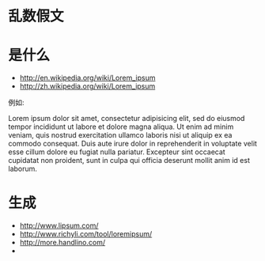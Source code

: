 #  乱数假文

# 是什么

* http://en.wikipedia.org/wiki/Lorem_ipsum
* http://zh.wikipedia.org/wiki/Lorem_ipsum

例如:

Lorem ipsum dolor sit amet, consectetur adipisicing elit, sed do eiusmod tempor incididunt ut labore et dolore magna aliqua. Ut enim ad minim veniam, quis nostrud exercitation ullamco laboris nisi ut aliquip ex ea commodo consequat. Duis aute irure dolor in reprehenderit in voluptate velit esse cillum dolore eu fugiat nulla pariatur. Excepteur sint occaecat cupidatat non proident, sunt in culpa qui officia deserunt mollit anim id est laborum.


# 生成

* http://www.lipsum.com/
* http://www.richyli.com/tool/loremipsum/
* http://more.handlino.com/
* 
